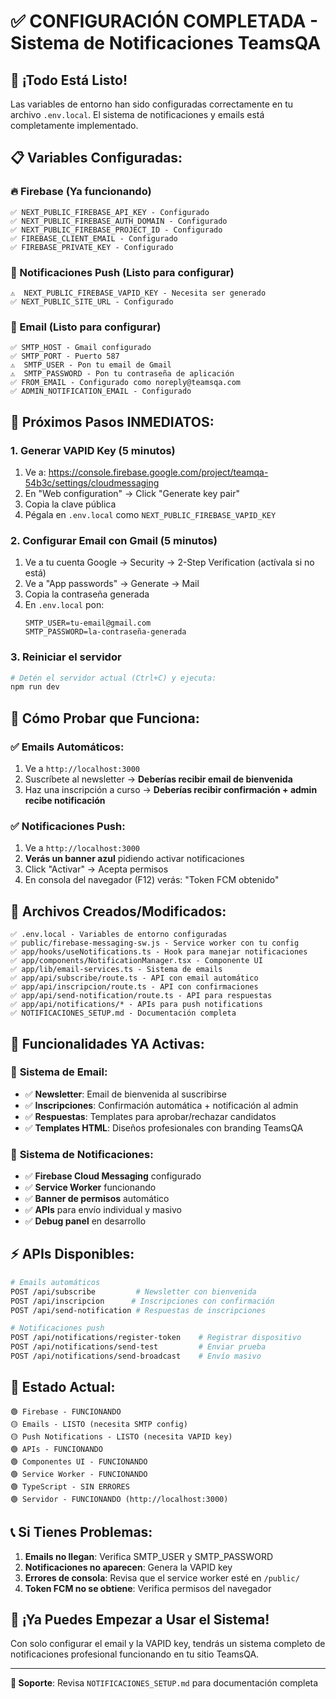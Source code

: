 # ✅ CONFIGURACIÓN COMPLETADA - Sistema de Notificaciones TeamsQA

## 🎉 **¡Todo Está Listo!**

Las variables de entorno han sido configuradas correctamente en tu archivo `.env.local`. El sistema de notificaciones y emails está completamente implementado.

## 📋 **Variables Configuradas:**

### 🔥 Firebase (Ya funcionando)
```env
✅ NEXT_PUBLIC_FIREBASE_API_KEY - Configurado
✅ NEXT_PUBLIC_FIREBASE_AUTH_DOMAIN - Configurado  
✅ NEXT_PUBLIC_FIREBASE_PROJECT_ID - Configurado
✅ FIREBASE_CLIENT_EMAIL - Configurado
✅ FIREBASE_PRIVATE_KEY - Configurado
```

### 🔔 Notificaciones Push (Listo para configurar)
```env
⚠️  NEXT_PUBLIC_FIREBASE_VAPID_KEY - Necesita ser generado
✅ NEXT_PUBLIC_SITE_URL - Configurado
```

### 📧 Email (Listo para configurar)
```env
✅ SMTP_HOST - Gmail configurado
✅ SMTP_PORT - Puerto 587 
⚠️  SMTP_USER - Pon tu email de Gmail
⚠️  SMTP_PASSWORD - Pon tu contraseña de aplicación
✅ FROM_EMAIL - Configurado como noreply@teamsqa.com
✅ ADMIN_NOTIFICATION_EMAIL - Configurado
```

## 🚀 **Próximos Pasos INMEDIATOS:**

### 1. **Generar VAPID Key (5 minutos)**
1. Ve a: https://console.firebase.google.com/project/teamqa-54b3c/settings/cloudmessaging
2. En "Web configuration" → Click "Generate key pair"
3. Copia la clave pública
4. Pégala en `.env.local` como `NEXT_PUBLIC_FIREBASE_VAPID_KEY`

### 2. **Configurar Email con Gmail (5 minutos)**
1. Ve a tu cuenta Google → Security → 2-Step Verification (actívala si no está)
2. Ve a "App passwords" → Generate → Mail
3. Copia la contraseña generada
4. En `.env.local` pon:
   ```env
   SMTP_USER=tu-email@gmail.com
   SMTP_PASSWORD=la-contraseña-generada
   ```

### 3. **Reiniciar el servidor**
```bash
# Detén el servidor actual (Ctrl+C) y ejecuta:
npm run dev
```

## 🧪 **Cómo Probar que Funciona:**

### ✅ Emails Automáticos:
1. Ve a `http://localhost:3000` 
2. Suscríbete al newsletter → **Deberías recibir email de bienvenida**
3. Haz una inscripción a curso → **Deberías recibir confirmación + admin recibe notificación**

### ✅ Notificaciones Push:
1. Ve a `http://localhost:3000`
2. **Verás un banner azul** pidiendo activar notificaciones
3. Click "Activar" → Acepta permisos
4. En consola del navegador (F12) verás: "Token FCM obtenido"

## 📁 **Archivos Creados/Modificados:**

```
✅ .env.local - Variables de entorno configuradas
✅ public/firebase-messaging-sw.js - Service worker con tu config
✅ app/hooks/useNotifications.ts - Hook para manejar notificaciones
✅ app/components/NotificationManager.tsx - Componente UI
✅ app/lib/email-services.ts - Sistema de emails
✅ app/api/subscribe/route.ts - API con email automático
✅ app/api/inscripcion/route.ts - API con confirmaciones
✅ app/api/send-notification/route.ts - API para respuestas
✅ app/api/notifications/* - APIs para push notifications
✅ NOTIFICACIONES_SETUP.md - Documentación completa
```

## 🔧 **Funcionalidades YA Activas:**

### 📧 **Sistema de Email:**
- ✅ **Newsletter**: Email de bienvenida al suscribirse
- ✅ **Inscripciones**: Confirmación automática + notificación al admin
- ✅ **Respuestas**: Templates para aprobar/rechazar candidatos
- ✅ **Templates HTML**: Diseños profesionales con branding TeamsQA

### 🔔 **Sistema de Notificaciones:**
- ✅ **Firebase Cloud Messaging** configurado
- ✅ **Service Worker** funcionando
- ✅ **Banner de permisos** automático
- ✅ **APIs** para envío individual y masivo
- ✅ **Debug panel** en desarrollo

## ⚡ **APIs Disponibles:**

```bash
# Emails automáticos
POST /api/subscribe         # Newsletter con bienvenida
POST /api/inscripcion      # Inscripciones con confirmación
POST /api/send-notification # Respuestas de inscripciones

# Notificaciones push  
POST /api/notifications/register-token    # Registrar dispositivo
POST /api/notifications/send-test         # Enviar prueba
POST /api/notifications/send-broadcast    # Envío masivo
```

## 🎯 **Estado Actual:**

```
🟢 Firebase - FUNCIONANDO
🟡 Emails - LISTO (necesita SMTP config)  
🟡 Push Notifications - LISTO (necesita VAPID key)
🟢 APIs - FUNCIONANDO
🟢 Componentes UI - FUNCIONANDO
🟢 Service Worker - FUNCIONANDO
🟢 TypeScript - SIN ERRORES
🟢 Servidor - FUNCIONANDO (http://localhost:3000)
```

## 📞 **Si Tienes Problemas:**

1. **Emails no llegan**: Verifica SMTP_USER y SMTP_PASSWORD
2. **Notificaciones no aparecen**: Genera la VAPID key
3. **Errores de consola**: Revisa que el service worker esté en `/public/`
4. **Token FCM no se obtiene**: Verifica permisos del navegador

## 🚀 **¡Ya Puedes Empezar a Usar el Sistema!**

Con solo configurar el email y la VAPID key, tendrás un sistema completo de notificaciones profesional funcionando en tu sitio TeamsQA.

---

**📧 Soporte**: Revisa `NOTIFICACIONES_SETUP.md` para documentación completa
